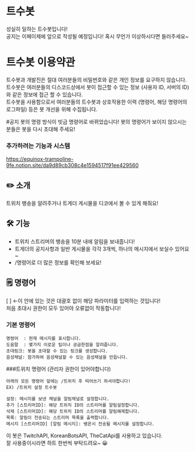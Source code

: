 # 트수봇
성실히 일하는 트수봇입니다!   
공지는 이페이제에 앞으로 작성될 예정입니다! 혹시 무언가 이상하시다면 들러주세요~


# 트수봇 이용약관

트수봇과 개발진은 절대 여러분들의 비밀번호와 같은 개인 정보를 요구하지 않습니다.   
트수봇은 여러분들의 디스코드상에서 봇이 접근할 수 있는 정보 (사용자 ID, 서버의 ID) 와 같은 정보에 접근 할 수 있습니다.   
트수봇을 사용함으로서 여러분들의 트수봇과 상호작용한 이력 (명령어, 해당 명령어의 로그파일) 등은 봇 개선을 위해 수집됩니다.  

#공지
봇의 명령 방식이 빗금 명령어로 바뀌었습니다! 봇의 명령어가 보이지 않으시는 분들은 봇을 다시 초대해 주세요!

### 추가하려는 기능과 시스템
https://equinox-trampoline-9fe.notion.site/da9d89cb308c4e1594517f91ee429560

## ✏️ 소개

트위치 뱅송을 알려주거나 트게더 게시물을 디코에서 볼 수 있게 해줘요!

## 🛠️ 기능

- 트위치 스트리머의 뱅송을 10분 내에 알림을 보내줍니다!     
- 트게더의 공지사항과 일반 게시물을 각각 3개씩, 하나의 메시지에서 보실수 있어요~     
- /명령어로 더 많은 정보를 확인해 보세요!

##  🗒️ 명령어
[ ] ←이 안에 있는 것은 대괄호 없이 해당 파라미터를 입력하는 것입니다!    
처음 초대시 권한이 모두 있어야 오류없이 작동합니다!    
### 기본 명령어    
```
명령어  : 현재 메시지를 표시합니다.    
도움말  : 몇가지 이로운 팁이나 궁금한점을 알려줍니다.    
초대링크: 봇을 초대할 수 있는 링크를 생성합니다.   
음성채널: 참가하여 음성채널할 수 있는 음성채널을 만듭니다.
```
###트위치 명령어 (관리자 권한이 있어야합니다)   
```
아래의 모든 명령어 앞에는 /트위치 후 띄어쓰기 하셔야합니다!     
EX) /트위치 설정 트수봇     
     
설정: 메시지를 보낸 채널을 알림채널로 설정합니다.    
추가 [스트리머ID]: 해당 트위치 ID의 스트리머를 알림설정합니다.      
삭제 [스트리머ID]: 해당 트위치 ID의 스트리머를 알림해제합니다.     
목록: 알림이 전송되는 스트리머 목록을 출력합니다.      
메시지 [스트리머ID] [알림 메시지]: 뱅온시 전송될 메시지를 설정합니다.      
```

    
이 봇은 TwitchAPI, KoreanBotsAPI, TheCatApi를 사용하고 있습니다.    
잘 사용중이시라면 하트 한번씩 부탁드려요~  😀
